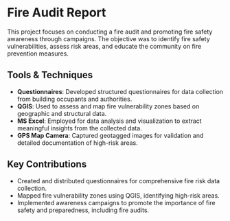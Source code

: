 # Fire Audit Report

This project focuses on conducting a fire audit and promoting fire safety awareness through campaigns. The objective was to identify fire safety vulnerabilities, assess risk areas, and educate the community on fire prevention measures.

## Tools & Techniques
- **Questionnaires**: Developed structured questionnaires for data collection from building occupants and authorities.
- **QGIS**: Used to assess and map fire vulnerability zones based on geographic and structural data.
- **MS Excel**: Employed for data analysis and visualization to extract meaningful insights from the collected data.
- **GPS Map Camera**: Captured geotagged images for validation and detailed documentation of high-risk areas.

## Key Contributions
- Created and distributed questionnaires for comprehensive fire risk data collection.
- Mapped fire vulnerability zones using QGIS, identifying high-risk areas.
- Implemented awareness campaigns to promote the importance of fire safety and preparedness, including fire audits.
